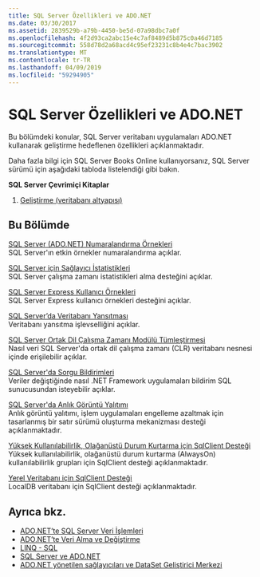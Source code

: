 ```yaml
---
title: SQL Server Özellikleri ve ADO.NET
ms.date: 03/30/2017
ms.assetid: 2839529b-a79b-4450-be5d-07a98dbc7a0f
ms.openlocfilehash: 4f2d93ca2abc15e4c7af8489d5b875c0a46d7185
ms.sourcegitcommit: 558d78d2a68acd4c95ef23231c8b4e4c7bac3902
ms.translationtype: MT
ms.contentlocale: tr-TR
ms.lasthandoff: 04/09/2019
ms.locfileid: "59294905"
---
```

# <a name="sql-server-features-and-adonet"></a>SQL Server Özellikleri ve ADO.NET
Bu bölümdeki konular, SQL Server veritabanı uygulamaları ADO.NET kullanarak geliştirme hedeflenen özellikleri açıklanmaktadır.  
  
 Daha fazla bilgi için SQL Server Books Online kullanıyorsanız, SQL Server sürümü için aşağıdaki tabloda listelendiği gibi bakın.  
  
 **SQL Server Çevrimiçi Kitaplar**  
  
1. [Geliştirme (veritabanı altyapısı)](https://go.microsoft.com/fwlink/?LinkId=115245)  
  
## <a name="in-this-section"></a>Bu Bölümde  
 [SQL Server (ADO.NET) Numaralandırma Örnekleri](../../../../../docs/framework/data/adonet/sql/enumerating-instances-of-sql-server.md)  
 SQL Server'ın etkin örnekler numaralandırma açıklar.  
  
 [SQL Server için Sağlayıcı İstatistikleri](../../../../../docs/framework/data/adonet/sql/provider-statistics-for-sql-server.md)  
 SQL Server çalışma zamanı istatistikleri alma desteğini açıklar.  
  
 [SQL Server Express Kullanıcı Örnekleri](../../../../../docs/framework/data/adonet/sql/sql-server-express-user-instances.md)  
 SQL Server Express kullanıcı örnekleri desteğini açıklar.  
  
 [SQL Server’da Veritabanı Yansıtması](../../../../../docs/framework/data/adonet/sql/database-mirroring-in-sql-server.md)  
 Veritabanı yansıtma işlevselliğini açıklar.  
  
 [SQL Server Ortak Dil Çalışma Zamanı Modülü Tümleştirmesi](../../../../../docs/framework/data/adonet/sql/sql-server-common-language-runtime-integration.md)  
 Nasıl veri SQL Server'da ortak dil çalışma zamanı (CLR) veritabanı nesnesi içinde erişilebilir açıklar.  
  
 [SQL Server'da Sorgu Bildirimleri](../../../../../docs/framework/data/adonet/sql/query-notifications-in-sql-server.md)  
 Veriler değiştiğinde nasıl .NET Framework uygulamaları bildirim SQL sunucusundan isteyebilir açıklar.  
  
 [SQL Server'da Anlık Görüntü Yalıtımı](../../../../../docs/framework/data/adonet/sql/snapshot-isolation-in-sql-server.md)  
 Anlık görüntü yalıtımı, işlem uygulamaları engelleme azaltmak için tasarlanmış bir satır sürümü oluşturma mekanizması desteği açıklanmaktadır.  
  
 [Yüksek Kullanılabilirlik, Olağanüstü Durum Kurtarma için SqlClient Desteği](../../../../../docs/framework/data/adonet/sql/sqlclient-support-for-high-availability-disaster-recovery.md)  
 Yüksek kullanılabilirlik, olağanüstü durum kurtarma (AlwaysOn) kullanılabilirlik grupları için SqlClient desteği açıklanmaktadır.  
  
 [Yerel Veritabanı için SqlClient Desteği](../../../../../docs/framework/data/adonet/sql/sqlclient-support-for-localdb.md)  
 LocalDB veritabanı için SqlClient desteği açıklanmaktadır.  
  
## <a name="see-also"></a>Ayrıca bkz.

- [ADO.NET’te SQL Server Veri İşlemleri](../../../../../docs/framework/data/adonet/sql/sql-server-data-operations.md)
- [ADO.NET’te Veri Alma ve Değiştirme](../../../../../docs/framework/data/adonet/retrieving-and-modifying-data.md)
- [LINQ - SQL](../../../../../docs/framework/data/adonet/sql/linq/index.md)
- [SQL Server ve ADO.NET](../../../../../docs/framework/data/adonet/sql/index.md)
- [ADO.NET yönetilen sağlayıcıları ve DataSet Geliştirici Merkezi](https://go.microsoft.com/fwlink/?LinkId=217917)
